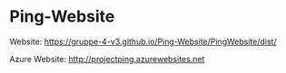 # Ping-Website

Website: https://gruppe-4-v3.github.io/Ping-Website/PingWebsite/dist/

Azure Website: http://projectping.azurewebsites.net

